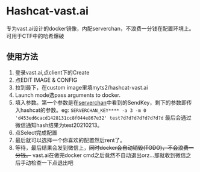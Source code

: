 # Hashcat-vast.ai
专为vast.ai设计的docker镜像，内配serverchan，不浪费一分钱在配置环境上。
可用于CTF中的哈希爆破
## 使用方法
1. 登录vast.ai,点client下的Create
2. 点EDIT IMAGE & CONFIG
3. 拉到最下，在custom image里填myts2/hashcat-vast.ai
4. Launch mode选pass arguments to docker.
5. 填入参数。第一个参数是在[serverchan](https://sct.ftqq.com/sendkey)中看到的SendKey，剩下的参数即传入hashcat的参数。eg: `SERVERCHAN_KEY**** -a 3 -m 0 'd453ed6cacd1428131cc8f044e867e32' test?d?d?d?d?d?d?d?d` 最后会通过微信通知hash结果为test20210213。
6. 点Select完成配置
7. 最后就可以选择一个你喜欢的配置然后rent了。
8. 等待，最后结果会发到微信上，~~同时docker会自动销毁(TODO)，不会浪费一分钱。~~ vast.ai在做完docker cmd之后竟然不自动退出orz...那就收到微信之后手动检查一下点退出吧

